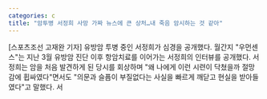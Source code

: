 ```yaml
---
categories: c
title: "암투병 서정희 사망 가짜 뉴스에 큰 상처…내 죽음 암시하는 것 같아"
---
```

[스포츠조선 고재완 기자] 유방암 투병 중인 서정희가 심경을 공개했다. 월간지 "우먼센스"는 지난 3월 유방암 진단 이후 항암치료를 이어가는 서정희의 인터뷰를 공개했다. 서정희는 암을 처음 발견하게 된 당시를 회상하며 "왜 나에게 이런 시련이 닥쳤을까 절망감에 휩싸였다"면서도 "의문과 슬픔이 부질없다는 사실을 빠르게 깨닫고 현실을 받아들였다"고 말했다. 서